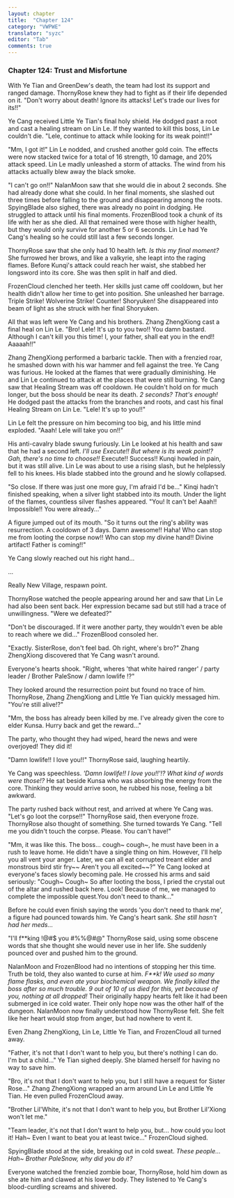 ```yaml
---
layout: chapter
title:  "Chapter 124"
category: "VWPWE"
translator: "syzc"
editor: "Tab"
comments: true
---
```


### Chapter 124: Trust and Misfortune

With Ye Tian and GreenDew's death, the team had lost its support and ranged damage. ThornyRose knew they had to fight as if their life depended on it. "Don't worry about death! Ignore its attacks! Let's trade our lives for its!!"

Ye Cang received Little Ye Tian's final holy shield. He dodged past a root and cast a healing stream on Lin Le. If they wanted to kill this boss, Lin Le couldn't die. "Lele, continue to attack while looking for its weak point!!"

"Mm, I got it!" Lin Le nodded, and crushed another gold coin. The effects were now stacked twice for a total of 16 strength, 10 damage, and 20% attack speed. Lin Le madly unleashed a storm of attacks. The wind from his attacks actually blew away the black smoke.

"I can't go on!!" NalanMoon saw that she would die in about 2 seconds. She had already done what she could. In her final moments, she slashed out three times before falling to the ground and disappearing among the roots. SpyingBlade also sighed, there was already no point in dodging. He struggled to attack until his final moments. FrozenBlood took a chunk of its life with her as she died. All that remained were those with higher health, but they would only survive for another 5 or 6 seconds. Lin Le had Ye Cang's healing so he could still last a few seconds longer.

ThornyRose saw that she only had 10 health left. *Is this my final moment?* She furrowed her brows, and like a valkyrie, she leapt into the raging flames. Before Kunqi's attack could reach her waist, she stabbed her longsword into its core. She was then split in half and died.

FrozenCloud clenched her teeth. Her skills just came off cooldown, but her health didn't allow her time to get into position. She unleashed her barrage. Triple Strike! Wolverine Strike! Counter! Shoryuken! She disappeared into beam of light as she struck with her final Shoryuken. 

All that was left were Ye Cang and his brothers. Zhang ZhengXiong cast a final heal on Lin Le. "Bro! Lele! It's up to you two!! You damn bastard. Although I can't kill you this time! I, your father, shall eat you in the end!! Aaaaah!!"

Zhang ZhengXiong performed a barbaric tackle. Then with a frenzied roar, he smashed down with his war hammer and fell against the tree. Ye Cang was furious. He looked at the flames that were gradually diminishing. He and Lin Le continued to attack at the places that were still burning. Ye Cang saw that Healing Stream was off cooldown. He couldn't hold on for much longer, but the boss should be near its death. *2 seconds? That's enough!* He dodged past the attacks from the branches and roots, and cast his final Healing Stream on Lin Le. "Lele! It's up to you!!"

Lin Le felt the pressure on him becoming too big, and his little mind exploded. "Aaah! Lele will take you on!!"

His anti-cavalry blade swung furiously. Lin Le looked at his health and saw that he had a second left. *I'll use Execute!! But where is its weak point!? Gah, there's no time to choose!!* Execute!! Success!! Kunqi howled in pain, but it was still alive. Lin Le was about to use a rising slash, but he helplessly fell to his knees. His blade stabbed into the ground and he slowly collapsed.

"So close. If there was just one more guy, I'm afraid I'd be..." Kinqi hadn't finished speaking, when a silver light stabbed into its mouth. Under the light of the flames, countless silver flashes appeared. "You! It can't be! Aaah!! Impossible!! You were already..."

A figure jumped out of its mouth. "So it turns out the ring's ability was resurrection. A cooldown of 3 days. Damn awesome!! Haha! Who can stop me from looting the corpse now!! Who can stop my divine hand!! Divine artifact! Father is coming!!"

Ye Cang slowly reached out his right hand...

...

Really New Village, respawn point.

ThornyRose watched the people appearing around her and saw that Lin Le had also been sent back. Her expression became sad but still had a trace of unwillingness. "Were we defeated?"

"Don't be discouraged. If it were another party, they wouldn't even be able to reach where we did..." FrozenBlood consoled her.

"Exactly. SisterRose, don't feel bad. Oh right, where's bro?" Zhang ZhengXiong discovered that Ye Cang wasn't around.

Everyone's hearts shook. "Right, wheres 'that white haired ranger' / party leader / Brother PaleSnow / damn lowlife !?"

They looked around the resurrection point but found no trace of him. ThornyRose, Zhang ZhengXiong and Little Ye Tian quickly messaged him. "You're still alive!?"

"Mm, the boss has already been killed by me. I've already given the core to elder Kunsa. Hurry back and get the reward..."

The party, who thought they had wiped, heard the news and were overjoyed! They did it!

"Damn lowlife!! I love you!!" ThornyRose said, laughing heartily.

Ye Cang was speechless. *'Damn lowlife!! I love you!!'!?  What kind of words were those!?* He sat beside Kunsa who was absorbing the energy from the core. Thinking they would arrive soon, he rubbed his nose, feeling a bit awkward.

The party rushed back without rest, and arrived at where Ye Cang was. "Let's go loot the corpse!!" ThornyRose said, then everyone froze. ThornyRose also thought of something. She turned towards Ye Cang. "Tell me you didn't touch the corpse. Please. You can't have!"

"Mm, it was like this. The boss... cough~ cough~, he must have been in a rush to leave home. He didn't have a single thing on him. However, I'll help you all vent your anger. Later, we can all eat corrupted treant elder and monstrous bird stir fry~~ Aren't you all excited~~?" Ye Cang looked at everyone's faces slowly becoming pale. He crossed his arms and said seriously: "Cough~ Cough~ So after looting the boss, I pried the crystal out of the altar and rushed back here. Look! Because of me, we managed to complete the impossible quest.You don't need to thank..." 

Before he could even finish saying the words 'you don't need to thank me', a figure had pounced towards him. Ye Cang's heart sank. *She still hasn't had her meds...*

"I'll f\*\*king !@#$ you #%%@#@" ThornyRose said, using some obscene words that she thought she would never use in her life. She suddenly pounced over and pushed him to the ground. 

NalanMoon and FrozenBlood had no intentions of stopping her this time. Truth be told, they also wanted to curse at him. *F\*\*k! We used so many flame flasks, and even ate your biochemical weapon. We finally killed the boss after so much trouble. 9 out of 10 of us died for this, yet because of you, nothing at all dropped!* Their originally happy hearts felt like it had been submerged in ice cold water. Their only hope now was the other half of the dungeon. NalanMoon now finally understood how ThornyRose felt. She felt like her heart would stop from anger, but had nowhere to vent it.

Even Zhang ZhengXiong, Lin Le, Little Ye Tian, and FrozenCloud all turned away.

"Father, it's not that I don't want to help you, but there's nothing I can do. I'm but a child..." Ye Tian sighed deeply. She blamed herself for having no way to save him.

"Bro, it's not that I don't want to help you, but I still have a request for Sister Rose..." Zhang ZhengXiong wrapped an arm around Lin Le and Little Ye Tian. He even pulled FrozenCloud away.

"Brother Lil'White, it's not that I don't want to help you, but Brother Lil'Xiong won't let me."

"Team leader, it's not that I don't want to help you, but... how could you loot it! Hah~ Even I want to beat you at least twice..." FrozenCloud sighed.

SpyingBlade stood at the side, breaking out in cold sweat. *These people... Hah~ Brother PaleSnow, why did you do it?*

Everyone watched the frenzied zombie boar, ThornyRose, hold him down as she ate him and clawed at his lower body. They listened to Ye Cang's blood-curdling screams and shivered.
